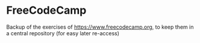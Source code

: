 # FreeCodeCamp

Backup of the exercises of https://www.freecodecamp.org, to keep them in a central repository (for easy later re-access)
